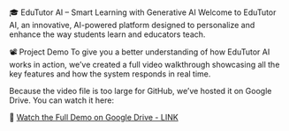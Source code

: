 🎓 EduTutor AI – Smart Learning with Generative AI
Welcome to EduTutor AI, an innovative, AI-powered platform designed to personalize and enhance the way students learn and educators teach.

📽️ Project Demo
To give you a better understanding of how EduTutor AI works in action, we’ve created a full video walkthrough showcasing all the key features and how the system responds in real time.

Because the video file is too large for GitHub, we’ve hosted it on Google Drive. You can watch it here:

🔗 [Watch the Full Demo on Google Drive - LINK](https://drive.google.com/file/d/1PAexuC0-kfRfAVqBxuTr-Oe_p9Du59dP/view?usp=sharing)
